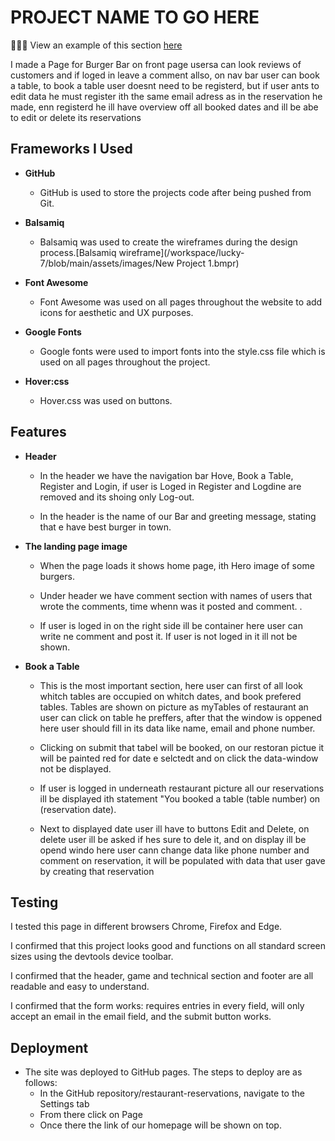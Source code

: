 # PROJECT NAME TO GO HERE

👩🏻‍💻 View an example of this section [here](https://github.com/kera-cudmore/Bully-Book-Club#bully-book-club-website)

I made a Page for Burger Bar on front page usersa can look reviews of customers and if loged in leave a comment allso, on nav bar user can book a table, to book a table user doesnt need to be registerd, but if user ants to edit data he must register ith the same email adress as in the reservation he made, enn registerd he ill have overview off all booked dates and ill be abe to edit or delete its reservations



## Frameworks I Used

- __GitHub__

  - GitHub is used to store the projects code after being pushed from Git.

- __Balsamiq__

  - Balsamiq was used to create the wireframes during the design process.[Balsamiq wireframe](/workspace/lucky-7/blob/main/assets/images/New Project 1.bmpr)

- __Font Awesome__

  - Font Awesome was used on all pages throughout the website to add icons for aesthetic and UX purposes.

- __Google Fonts__

  - Google fonts were used to import fonts into the style.css file which is used on all pages throughout the project.

- __Hover:css__

  - Hover.css was used on buttons.

## Features 

- __Header__

  - In the header we have the navigation bar Hove, Book a Table, Register and Login, if user is Loged in Register and Logdine are removed and its shoing only Log-out.

  - In the header is the name of our Bar and greeting message, stating that e have best burger in town.


- __The landing page image__

  - When the page loads it shows home page, ith Hero image of some burgers.

  - Under header we have comment section with names of users that wrote the comments, time whenn was it posted and comment. .
            
  - If user is loged in on the right side ill be container here user can write ne comment and post it. If user is not loged in it ill not be shown. 


- __Book a Table__

  - This is the most important section, here user can first of all look whitch tables are occupied on whitch dates, and book prefered tables. Tables are shown on picture as myTables of restaurant an user can click on table he preffers, after that the window is oppened here user should fill in its data like name, email and phone number. 
           
  - Clicking on submit that tabel will be booked, on our restoran pictue it will be painted red for date e selctedt and on click the data-window not be displayed.

  - If user is logged in underneath restaurant picture all our reservations ill be displayed ith statement "You booked a table (table number) on (reservation date). 

  - Next to displayed date user ill have to buttons Edit and Delete, on delete user ill be asked if hes sure to dele it, and on display ill be opend windo here user cann change data like phone number and comment on reservation, it will be populated with data that user gave by creating that reservation

## Testing 


I tested this page in different browsers Chrome, Firefox and Edge.

I confirmed that this project looks good and functions on all standard screen sizes using the devtools device toolbar.

I confirmed that the  header, game and technical section and footer are all readable and easy to understand.

I confirmed that the form works: requires entries in every field, will only accept an email in the email field, and the submit button works.


## Deployment


- The site was deployed to GitHub pages. The steps to deploy are as follows: 
  - In the GitHub repository/restaurant-reservations, navigate to the Settings tab 
  - From there click on Page
  - Once there the link of our homepage will be shown on top. 

